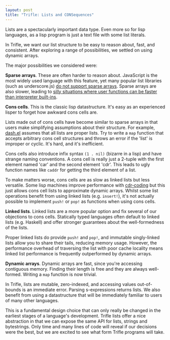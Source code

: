 ```yaml
--- 
layout: post
title: "Trifle: Lists and CONSequences"
---
```


Lists are a spectacularly important data type. Even more so for lisp
languages, as a lisp program is just a text file with some list
literals.

In Trifle, we want our list structure to be easy to reason about,
fast, and consistent. After exploring a range of possibilities, we
settled on using dynamic arrays.

The major possibilities we considered were:

**Sparse arrays**. These are often harder to reason about. JavaScript
is the most widely used language with this feature, yet many popular
list libraries (such as underscore.js) [do not support sparse
arrays](http://underscorejs.org/#arrays). Sparse arrays are also slower, leading to
[silly situations where user functions can be faster than interpreter built-ins](https://github.com/codemix/fast.js#how).

**Cons cells**. This is the classic lisp datastructure. It's easy as an
experienced lisper to forget how awkward cons cells are.

Lists made out of cons cells have become similar to sparse arrays
in that users make simplifying assumptions about their structure. For
example, [dash.el](https://github.com/magnars/dash.el) assumes that
all lists are proper lists. Try to write a `map` function that accepts
arbitrary cons cell structures and throws an error if the 'list' is
improper or cyclic. It's hard, and it's inefficient.

Cons cells also introduce infix syntax `(1 . nil)` (bizarre in a lisp)
and have strange naming conventions. A cons cell is really just a
2-tuple with the first element named 'car' and the second element
'cdr'. This leads to ugly function names like `caddr` for getting the
third element of a list.

To make matters worse, cons cells are as slow as linked lists but less
versatile. Some lisp machines improve performance with
[cdr-coding](http://en.wikipedia.org/wiki/CDR_coding) but this just
allows cons cell lists to approximate dynamic arrays. Whilst some list
operations benefit from using linked lists (e.g. `insert!`), it's not
actually possible to implement `push!` or `pop!` as functions when
using cons cells.

**Linked lists**. Linked lists are a more popular option and fix several of
our objections to cons cells. Statically typed languages often default
to linked lists (e.g. Haskell) and offer stronger guarantees about the
well-formedness of the lists.

Proper linked lists do provide `push!` and `pop!`, and immutable
singly-linked lists allow you to share their tails, reducing memory
usage. However, the performance overhead of traversing the list with
poor cache locality means linked list performance is frequently
outperformed by dynamic arrays.

**Dynamic arrays**. Dynamic arrays are fast, since you're accessing
contiguous memory. Finding their length is free and they are always
well-formed. Writing a `map` function is now trivial.

In Trifle, lists are mutable, zero-indexed, and accessing values
out-of-bounds is an immediate error. Parsing s-expressions returns
lists. We also benefit from using a datastructure that will be
immediately familiar to users of many other languages.

This is a fundamental design choice that can only really be changed in
the earliest stages of a language's development. Trifle lists offer a
nice abstraction in that we can expose the same API for lists, strings
and bytestrings. Only time and many lines of code will reveal if our
decisions were the best, but we are excited to see what form Trifle
programs will take.
